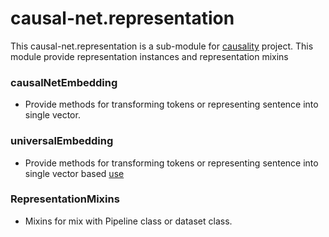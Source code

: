 # causal-net.representation 

This causal-net.representation is a sub-module for [causality](https://red-gold.github.io/causality-docs/) project.
This module provide representation instances and representation mixins

### causalNetEmbedding 
- Provide methods for transforming tokens or representing sentence into single vector.

### universalEmbedding
- Provide methods for transforming tokens or representing sentence into single vector based [use](https://github.com/tensorflow/tfjs-models/tree/master/universal-sentence-encoder)

### RepresentationMixins
- Mixins for mix with Pipeline class or dataset class.